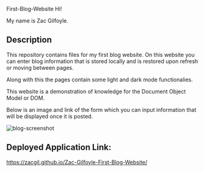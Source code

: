 First-Blog-Website
Hi!

My name is Zac Gilfoyle.

## Description
This repository contains files for my first blog website. On this website you can enter blog information that is stored locally and is restored upon refresh or moving between pages. 

Along with this the pages contain some light and dark mode functionalies.

This website is a demonstration of knowledge for the Document Object Model or DOM.

Below is an image and link of the form which you can input information that will be displayed once it is posted.

![blog-screenshot](https://github.com/ZACGIL/Zac-Gilfoyle-First-Blog-Website/assets/30303489/f4ac22ae-6e21-4430-b691-206d600264bd)

## Deployed Application Link:
https://zacgil.github.io/Zac-Gilfoyle-First-Blog-Website/
